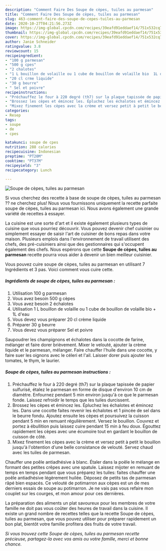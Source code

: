 ```yaml
---
description: "Comment Faire Des Soupe de cèpes, tuiles au parmesan"
title: "Comment Faire Des Soupe de cèpes, tuiles au parmesan"
slug: 463-comment-faire-des-soupe-de-cepes-tuiles-au-parmesan
date: 2020-10-27T04:21:56.273Z
image: https://img-global.cpcdn.com/recipes/39eafd91eddaef14/751x532cq70/soupe-de-cepes-tuiles-au-parmesan-photo-principale-de-la-recette.jpg
thumbnail: https://img-global.cpcdn.com/recipes/39eafd91eddaef14/751x532cq70/soupe-de-cepes-tuiles-au-parmesan-photo-principale-de-la-recette.jpg
cover: https://img-global.cpcdn.com/recipes/39eafd91eddaef14/751x532cq70/soupe-de-cepes-tuiles-au-parmesan-photo-principale-de-la-recette.jpg
author: Janie Schneider
ratingvalue: 3.8
reviewcount: 15
recipeingredient:
- "100 g parmesan"
- "500 g cpes"
- "2 chalotes"
- "1 L bouillon de volaille ou 1 cube de bouillon de volaille bio  1L deau"
- "20 cl crme liquide"
- "30 g beurre"
- " Sel et poivre"
recipeinstructions:
- "Préchauffez le four à 220 degré (th7) sur la plaque tapissée de papier sulfurisé, étalez le parmesan en forme de disque d&#39;environ 10 cm de diamètre. Enfournez pendant 5 min environ jusqu&#39;à ce que le parmesan fonde. Laissez refroidir le temps que les tuiles durcissent."
- "Brossez les cèpes et émincez les. Épluchez les échalotes et émincez les. Dans une cocotte faites revenir les échalotes et 1 pincée de sel dans le beurre fondu. Ajoutez ensuite les cèpes et poursuivez la cuisson pendant 5 min en remuant régulièrement. Versez le bouillon. Couvrez et portez à ébullition puis laissez cuire pendant 15 min à feu doux. Égouttez rapidement les cèpes avec une écumoire tout en gardant le bouillon de cuisson de côté."
- "Mixez finement les cèpes avec la crème et versez petit à petit le bouillon jusqu&#39;à l&#39;obtention d&#39;une belle consistance de velouté. Servez chaud avec les tuiles de parmesan."
categories:
- Resep
tags:
- soupe
- de
- cpes

katakunci: soupe de cpes 
nutrition: 288 calories
recipecuisine: Indonesian
preptime: "PT20M"
cooktime: "PT37M"
recipeyield: "3"
recipecategory: Lunch

---
```



![Soupe de cèpes, tuiles au parmesan](https://img-global.cpcdn.com/recipes/39eafd91eddaef14/751x532cq70/soupe-de-cepes-tuiles-au-parmesan-photo-principale-de-la-recette.jpg)

Si vous cherchez des recette à base de soupe de cèpes, tuiles au parmesan ?? ne cherchez plus! Nous vous fournissons uniquement la recette parfaite soupe de cèpes, tuiles au parmesan ici. Nous avons également une grande variété de recettes à essayer.

La cuisine est une sorte d'art et il existe également plusieurs types de cuisine que vous pourriez découvrir. Vous pouvez devenir chef cuisinier ou simplement essayer de saisir l'art de cuisiner de bons repas dans votre maison. Plusieurs emplois dans l'environnement de travail utilisent des chefs, des pré-cuisiniers ainsi que des gestionnaires qui s'occupent également des chefs. Nous espérons que cette <strong> Soupe de cèpes, tuiles au parmesan </strong> recette pourra vous aider à devenir un bien meilleur cuisinier.

<!--inarticleads1-->

Vous pouvez cuire soupe de cèpes, tuiles au parmesan en utilisant 7 Ingrédients et 3 pas. Voici comment vous cuire cette.

##### Ingrédients de soupe de cèpes, tuiles au parmesan :

1. Utilisation 100 g parmesan
1. Vous avez besoin 500 g cèpes
1. Vous avez besoin 2 échalotes
1. Utilisation 1 L bouillon de volaille ou 1 cube de bouillon de volaille bio + 1L d&#39;eau
1. Vous devez vous préparer 20 cl crème liquide
1. Préparer 30 g beurre
1. Vous devez vous préparer  Sel et poivre


Saupoudrer les champignons et échalotes dans la cocotte de farine, mélanger et faire dorer brièvement. Mixer le velouté, ajouter la crème liquide et le parmesan, mélanger. Faire chauffer l&#39;huile dans une cocotte, y faire suer les oignons avec le céleri et l&#39;ail. Laisser dorer puis ajouter les tomates, le thym, le laurier. 

<!--inarticleads2-->

##### Soupe de cèpes, tuiles au parmesan instructions :

1. Préchauffez le four à 220 degré (th7) sur la plaque tapissée de papier sulfurisé, étalez le parmesan en forme de disque d&#39;environ 10 cm de diamètre. Enfournez pendant 5 min environ jusqu&#39;à ce que le parmesan fonde. Laissez refroidir le temps que les tuiles durcissent.
1. Brossez les cèpes et émincez les. Épluchez les échalotes et émincez les. Dans une cocotte faites revenir les échalotes et 1 pincée de sel dans le beurre fondu. Ajoutez ensuite les cèpes et poursuivez la cuisson pendant 5 min en remuant régulièrement. Versez le bouillon. Couvrez et portez à ébullition puis laissez cuire pendant 15 min à feu doux. Égouttez rapidement les cèpes avec une écumoire tout en gardant le bouillon de cuisson de côté.
1. Mixez finement les cèpes avec la crème et versez petit à petit le bouillon jusqu&#39;à l&#39;obtention d&#39;une belle consistance de velouté. Servez chaud avec les tuiles de parmesan.


Chauffer une poêle antiadhésive à blanc. Étaler dans la poêle le mélange en formant des petites crêpes avec une spatule. Laissez mijoter en remuant de temps en temps pendant que vous préparez les tuiles: faites chauffer une poêle anti­adhésive légèrement huilée. Dépo­sez de petits tas de parmesan râpé bien espacés. Ce velouté de potimarron aux cèpes est un de mes derniers essais de soupe au potimarron. Je ne vais pas vous refaire mon couplet sur les courges, et mon amour pour ces dernières. 

<!--inarticleads1-->

<p>
La préparation des aliments un plat savoureux pour les membres de votre famille ne doit pas vous coûter des heures de travail dans la cuisine. Il existe un grand nombre de recettes telles que la recette Soupe de cèpes, tuiles au parmesan, que vous pouvez utiliser pour préparer rapidement un bon plat, bientôt votre famille profitera des fruits de votre travail.
</p>

<p>
<i>Si vous trouvez cette Soupe de cèpes, tuiles au parmesan recette précieuse, partagez-la avec vos amis ou votre famille, merci et bonne chance.</i>
</p>
